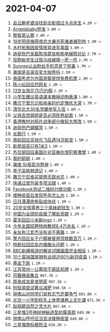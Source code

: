 # 2021-04-07

1. [岳云鹏老婆没找到合影错过卡点庆生](https://s.weibo.com/weibo?q=%23%E5%B2%B3%E4%BA%91%E9%B9%8F%E8%80%81%E5%A9%86%E6%B2%A1%E6%89%BE%E5%88%B0%E5%90%88%E5%BD%B1%E9%94%99%E8%BF%87%E5%8D%A1%E7%82%B9%E5%BA%86%E7%94%9F%23&Refer=top) `4.2M 🔥`
1. [Angelababy短发](https://s.weibo.com/weibo?q=Angelababy%E7%9F%AD%E5%8F%91&Refer=top) `3.8M 🔥`
1. [黎智英认罪](https://s.weibo.com/weibo?q=%23%E9%BB%8E%E6%99%BA%E8%8B%B1%E8%AE%A4%E7%BD%AA%23&Refer=top) `3.4M 🔥`
1. [19岁网民侮辱南京大屠杀死难者被刑拘](https://s.weibo.com/weibo?q=%2319%E5%B2%81%E7%BD%91%E6%B0%91%E4%BE%AE%E8%BE%B1%E5%8D%97%E4%BA%AC%E5%A4%A7%E5%B1%A0%E6%9D%80%E6%AD%BB%E9%9A%BE%E8%80%85%E8%A2%AB%E5%88%91%E6%8B%98%23&Refer=top) `3.3M 🔥`
1. [木村拓哉因疫情放弃进军美国](https://s.weibo.com/weibo?q=%E6%9C%A8%E6%9D%91%E6%8B%93%E5%93%89%E5%9B%A0%E7%96%AB%E6%83%85%E6%94%BE%E5%BC%83%E8%BF%9B%E5%86%9B%E7%BE%8E%E5%9B%BD&Refer=top) `3.0M 🔥`
1. [迪丽热巴吴磊陈伟霆张彬彬电梯照对比](https://s.weibo.com/weibo?q=%23%E8%BF%AA%E4%B8%BD%E7%83%AD%E5%B7%B4%E5%90%B4%E7%A3%8A%E9%99%88%E4%BC%9F%E9%9C%86%E5%BC%A0%E5%BD%AC%E5%BD%AC%E7%94%B5%E6%A2%AF%E7%85%A7%E5%AF%B9%E6%AF%94%23&Refer=top) `2.7M 🔥`
1. [双胞胎学生过斑马线被撞一死一伤](https://s.weibo.com/weibo?q=%23%E5%8F%8C%E8%83%9E%E8%83%8E%E5%AD%A6%E7%94%9F%E8%BF%87%E6%96%91%E9%A9%AC%E7%BA%BF%E8%A2%AB%E6%92%9E%E4%B8%80%E6%AD%BB%E4%B8%80%E4%BC%A4%23&Refer=top) `2.7M 🔥`
1. [Sunnee认出粉丝手机壳是丁程鑫](https://s.weibo.com/weibo?q=%23Sunnee%E8%AE%A4%E5%87%BA%E7%B2%89%E4%B8%9D%E6%89%8B%E6%9C%BA%E5%A3%B3%E6%98%AF%E4%B8%81%E7%A8%8B%E9%91%AB%23&Refer=top) `2.7M 🔥`
1. [龚俊是去录百变大咖秀吗](https://s.weibo.com/weibo?q=%23%E9%BE%9A%E4%BF%8A%E6%98%AF%E5%8E%BB%E5%BD%95%E7%99%BE%E5%8F%98%E5%A4%A7%E5%92%96%E7%A7%80%E5%90%97%23&Refer=top) `2.5M 🔥`
1. [泰国考虑为外国游客提供免费机票](https://s.weibo.com/weibo?q=%23%E6%B3%B0%E5%9B%BD%E8%80%83%E8%99%91%E4%B8%BA%E5%A4%96%E5%9B%BD%E6%B8%B8%E5%AE%A2%E6%8F%90%E4%BE%9B%E5%85%8D%E8%B4%B9%E6%9C%BA%E7%A5%A8%23&Refer=top) `2.3M 🔥`
1. [陈小纭回应怼网友](https://s.weibo.com/weibo?q=%23%E9%99%88%E5%B0%8F%E7%BA%AD%E5%9B%9E%E5%BA%94%E6%80%BC%E7%BD%91%E5%8F%8B%23&Refer=top) `2.2M 🔥`
1. [13岁女孩花70万约稿](https://s.weibo.com/weibo?q=%2313%E5%B2%81%E5%A5%B3%E5%AD%A9%E8%8A%B170%E4%B8%87%E7%BA%A6%E7%A8%BF%23&Refer=top) `2.1M 🔥`
1. [小学生建议英语课本撤掉动物表演](https://s.weibo.com/weibo?q=%23%E5%B0%8F%E5%AD%A6%E7%94%9F%E5%BB%BA%E8%AE%AE%E8%8B%B1%E8%AF%AD%E8%AF%BE%E6%9C%AC%E6%92%A4%E6%8E%89%E5%8A%A8%E7%89%A9%E8%A1%A8%E6%BC%94%23&Refer=top) `1.8M 🔥`
1. [撒贝宁曾忘记和母亲的约定愧疚大哭](https://s.weibo.com/weibo?q=%E6%92%92%E8%B4%9D%E5%AE%81%E6%9B%BE%E5%BF%98%E8%AE%B0%E5%92%8C%E6%AF%8D%E4%BA%B2%E7%9A%84%E7%BA%A6%E5%AE%9A%E6%84%A7%E7%96%9A%E5%A4%A7%E5%93%AD&Refer=top) `1.7M 🔥`
1. [清华北大30名学霸参军入伍](https://s.weibo.com/weibo?q=%E6%B8%85%E5%8D%8E%E5%8C%97%E5%A4%A730%E5%90%8D%E5%AD%A6%E9%9C%B8%E5%8F%82%E5%86%9B%E5%85%A5%E4%BC%8D&Refer=top) `1.6M 🔥`
1. [父母去世姐姐是否必须抚养幼弟](https://s.weibo.com/weibo?q=%23%E7%88%B6%E6%AF%8D%E5%8E%BB%E4%B8%96%E5%A7%90%E5%A7%90%E6%98%AF%E5%90%A6%E5%BF%85%E9%A1%BB%E6%8A%9A%E5%85%BB%E5%B9%BC%E5%BC%9F%23&Refer=top) `1.5M 🔥`
1. [香港教材对鸦片战争部分做较大修改](https://s.weibo.com/weibo?q=%23%E9%A6%99%E6%B8%AF%E6%95%99%E6%9D%90%E5%AF%B9%E9%B8%A6%E7%89%87%E6%88%98%E4%BA%89%E9%83%A8%E5%88%86%E5%81%9A%E8%BE%83%E5%A4%A7%E4%BF%AE%E6%94%B9%23&Refer=top) `1.5M 🔥`
1. [迪丽热巴蝴蝶背](https://s.weibo.com/weibo?q=%23%E8%BF%AA%E4%B8%BD%E7%83%AD%E5%B7%B4%E8%9D%B4%E8%9D%B6%E8%83%8C%23&Refer=top) `1.5M 🔥`
1. [长歌行](https://s.weibo.com/weibo?q=%E9%95%BF%E6%AD%8C%E8%A1%8C&Refer=top) `1.5M 🔥`
1. [南航回应买快乐飞后遇14次航变](https://s.weibo.com/weibo?q=%23%E5%8D%97%E8%88%AA%E5%9B%9E%E5%BA%94%E4%B9%B0%E5%BF%AB%E4%B9%90%E9%A3%9E%E5%90%8E%E9%81%8714%E6%AC%A1%E8%88%AA%E5%8F%98%23&Refer=top) `1.5M 🔥`
1. [新房层高只有1米3](https://s.weibo.com/weibo?q=%E6%96%B0%E6%88%BF%E5%B1%82%E9%AB%98%E5%8F%AA%E6%9C%891%E7%B1%B33&Refer=top) `1.5M 🔥`
1. [外交部回应美国针对亚裔仇恨犯罪激增](https://s.weibo.com/weibo?q=%23%E5%A4%96%E4%BA%A4%E9%83%A8%E5%9B%9E%E5%BA%94%E7%BE%8E%E5%9B%BD%E9%92%88%E5%AF%B9%E4%BA%9A%E8%A3%94%E4%BB%87%E6%81%A8%E7%8A%AF%E7%BD%AA%E6%BF%80%E5%A2%9E%23&Refer=top) `1.4M 🔥`
1. [我的姐姐](https://s.weibo.com/weibo?q=%E6%88%91%E7%9A%84%E5%A7%90%E5%A7%90&Refer=top) `1.4M 🔥`
1. [龚俊 叫我高冷男神](https://s.weibo.com/weibo?q=%E9%BE%9A%E4%BF%8A%20%E5%8F%AB%E6%88%91%E9%AB%98%E5%86%B7%E7%94%B7%E7%A5%9E&Refer=top) `1.4M 🔥`
1. [李子柒桃林游记](https://s.weibo.com/weibo?q=%23%E6%9D%8E%E5%AD%90%E6%9F%92%E6%A1%83%E6%9E%97%E6%B8%B8%E8%AE%B0%23&Refer=top) `1.4M 🔥`
1. [撒贝宁尼格买提雨天跳水坑](https://s.weibo.com/weibo?q=%23%E6%92%92%E8%B4%9D%E5%AE%81%E5%B0%BC%E6%A0%BC%E4%B9%B0%E6%8F%90%E9%9B%A8%E5%A4%A9%E8%B7%B3%E6%B0%B4%E5%9D%91%23&Refer=top) `1.4M 🔥`
1. [快递过度包装专项治理](https://s.weibo.com/weibo?q=%23%E5%BF%AB%E9%80%92%E8%BF%87%E5%BA%A6%E5%8C%85%E8%A3%85%E4%B8%93%E9%A1%B9%E6%B2%BB%E7%90%86%23&Refer=top) `1.4M 🔥`
1. [Facebook测试二维码付款功能](https://s.weibo.com/weibo?q=Facebook%E6%B5%8B%E8%AF%95%E4%BA%8C%E7%BB%B4%E7%A0%81%E4%BB%98%E6%AC%BE%E5%8A%9F%E8%83%BD&Refer=top) `1.3M 🔥`
1. [接种疫苗后发现怀孕怎么办](https://s.weibo.com/weibo?q=%E6%8E%A5%E7%A7%8D%E7%96%AB%E8%8B%97%E5%90%8E%E5%8F%91%E7%8E%B0%E6%80%80%E5%AD%95%E6%80%8E%E4%B9%88%E5%8A%9E&Refer=top) `1.3M 🔥`
1. [日月潭潭底龟裂成块状](https://s.weibo.com/weibo?q=%E6%97%A5%E6%9C%88%E6%BD%AD%E6%BD%AD%E5%BA%95%E9%BE%9F%E8%A3%82%E6%88%90%E5%9D%97%E7%8A%B6&Refer=top) `1.3M 🔥`
1. [20岁女孩需养三个弟妹欲轻生](https://s.weibo.com/weibo?q=%2320%E5%B2%81%E5%A5%B3%E5%AD%A9%E9%9C%80%E5%85%BB%E4%B8%89%E4%B8%AA%E5%BC%9F%E5%A6%B9%E6%AC%B2%E8%BD%BB%E7%94%9F%23&Refer=top) `1.3M 🔥`
1. [中国为全球抗疫做了哪些贡献](https://s.weibo.com/weibo?q=%23%E4%B8%AD%E5%9B%BD%E4%B8%BA%E5%85%A8%E7%90%83%E6%8A%97%E7%96%AB%E5%81%9A%E4%BA%86%E5%93%AA%E4%BA%9B%E8%B4%A1%E7%8C%AE%23&Refer=top) `1.2M 🔥`
1. [雷军回应小米新logo](https://s.weibo.com/weibo?q=%E9%9B%B7%E5%86%9B%E5%9B%9E%E5%BA%94%E5%B0%8F%E7%B1%B3%E6%96%B0logo&Refer=top) `1.2M 🔥`
1. [今年全国招聘特岗教师8.4万余名](https://s.weibo.com/weibo?q=%23%E4%BB%8A%E5%B9%B4%E5%85%A8%E5%9B%BD%E6%8B%9B%E8%81%98%E7%89%B9%E5%B2%97%E6%95%99%E5%B8%888.4%E4%B8%87%E4%BD%99%E5%90%8D%23&Refer=top) `1.1M 🔥`
1. [亲友称江宏杰没有说不离婚](https://s.weibo.com/weibo?q=%23%E4%BA%B2%E5%8F%8B%E7%A7%B0%E6%B1%9F%E5%AE%8F%E6%9D%B0%E6%B2%A1%E6%9C%89%E8%AF%B4%E4%B8%8D%E7%A6%BB%E5%A9%9A%23&Refer=top) `1.1M 🔥`
1. [警方回应女子户籍被冒用贷款数百万](https://s.weibo.com/weibo?q=%E8%AD%A6%E6%96%B9%E5%9B%9E%E5%BA%94%E5%A5%B3%E5%AD%90%E6%88%B7%E7%B1%8D%E8%A2%AB%E5%86%92%E7%94%A8%E8%B4%B7%E6%AC%BE%E6%95%B0%E7%99%BE%E4%B8%87&Refer=top) `1.1M 🔥`
1. [特斯拉回应车内摄像头问题](https://s.weibo.com/weibo?q=%E7%89%B9%E6%96%AF%E6%8B%89%E5%9B%9E%E5%BA%94%E8%BD%A6%E5%86%85%E6%91%84%E5%83%8F%E5%A4%B4%E9%97%AE%E9%A2%98&Refer=top) `1.1M 🔥`
1. [BBC新疆报道的解说词跟画面完全相反](https://s.weibo.com/weibo?q=%23BBC%E6%96%B0%E7%96%86%E6%8A%A5%E9%81%93%E7%9A%84%E8%A7%A3%E8%AF%B4%E8%AF%8D%E8%B7%9F%E7%94%BB%E9%9D%A2%E5%AE%8C%E5%85%A8%E7%9B%B8%E5%8F%8D%23&Refer=top) `1.1M 🔥`
1. [10个富裕国家拥有全球近80%新冠疫苗](https://s.weibo.com/weibo?q=%2310%E4%B8%AA%E5%AF%8C%E8%A3%95%E5%9B%BD%E5%AE%B6%E6%8B%A5%E6%9C%89%E5%85%A8%E7%90%83%E8%BF%9180%25%E6%96%B0%E5%86%A0%E7%96%AB%E8%8B%97%23&Refer=top) `1.1M 🔥`
1. [基金下跌](https://s.weibo.com/weibo?q=%E5%9F%BA%E9%87%91%E4%B8%8B%E8%B7%8C&Refer=top) `1.1M 🔥`
1. [江苏常州一公墓现干部区标牌](https://s.weibo.com/weibo?q=%E6%B1%9F%E8%8B%8F%E5%B8%B8%E5%B7%9E%E4%B8%80%E5%85%AC%E5%A2%93%E7%8E%B0%E5%B9%B2%E9%83%A8%E5%8C%BA%E6%A0%87%E7%89%8C&Refer=top) `1.1M 🔥`
1. [司藤换装集合](https://s.weibo.com/weibo?q=%E5%8F%B8%E8%97%A4%E6%8D%A2%E8%A3%85%E9%9B%86%E5%90%88&Refer=top) `967.7K 🔥`
1. [原来成龙是发明家](https://s.weibo.com/weibo?q=%23%E5%8E%9F%E6%9D%A5%E6%88%90%E9%BE%99%E6%98%AF%E5%8F%91%E6%98%8E%E5%AE%B6%23&Refer=top) `907.1K 🔥`
1. [别轻易尝试黄瓜减肥](https://s.weibo.com/weibo?q=%23%E5%88%AB%E8%BD%BB%E6%98%93%E5%B0%9D%E8%AF%95%E9%BB%84%E7%93%9C%E5%87%8F%E8%82%A5%23&Refer=top) `890.5K 🔥`
1. [钟南山对同学们说有志气还要争气](https://s.weibo.com/weibo?q=%23%E9%92%9F%E5%8D%97%E5%B1%B1%E5%AF%B9%E5%90%8C%E5%AD%A6%E4%BB%AC%E8%AF%B4%E6%9C%89%E5%BF%97%E6%B0%94%E8%BF%98%E8%A6%81%E4%BA%89%E6%B0%94%23&Refer=top) `881.8K 🔥`
1. [北京一小学到校先上体育课再上文化课](https://s.weibo.com/weibo?q=%23%E5%8C%97%E4%BA%AC%E4%B8%80%E5%B0%8F%E5%AD%A6%E5%88%B0%E6%A0%A1%E5%85%88%E4%B8%8A%E4%BD%93%E8%82%B2%E8%AF%BE%E5%86%8D%E4%B8%8A%E6%96%87%E5%8C%96%E8%AF%BE%23&Refer=top) `871.5K 🔥`
1. [赵丽颖自然之灵大片](https://s.weibo.com/weibo?q=%23%E8%B5%B5%E4%B8%BD%E9%A2%96%E8%87%AA%E7%84%B6%E4%B9%8B%E7%81%B5%E5%A4%A7%E7%89%87%23&Refer=top) `867.6K 🔥`
1. [三星堆3号神树神秘造型初露真颜](https://s.weibo.com/weibo?q=%E4%B8%89%E6%98%9F%E5%A0%863%E5%8F%B7%E7%A5%9E%E6%A0%91%E7%A5%9E%E7%A7%98%E9%80%A0%E5%9E%8B%E5%88%9D%E9%9C%B2%E7%9C%9F%E9%A2%9C&Refer=top) `849.9K 🔥`
1. [钟南山呼吁应当坚决接种疫苗](https://s.weibo.com/weibo?q=%23%E9%92%9F%E5%8D%97%E5%B1%B1%E5%91%BC%E5%90%81%E5%BA%94%E5%BD%93%E5%9D%9A%E5%86%B3%E6%8E%A5%E7%A7%8D%E7%96%AB%E8%8B%97%23&Refer=top) `849.8K 🔥`
1. [三星堆商标被抢注](https://s.weibo.com/weibo?q=%E4%B8%89%E6%98%9F%E5%A0%86%E5%95%86%E6%A0%87%E8%A2%AB%E6%8A%A2%E6%B3%A8&Refer=top) `818.2K 🔥`
